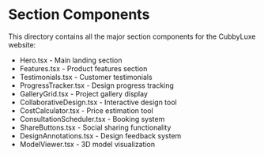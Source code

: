 # Section Components
This directory contains all the major section components for the CubbyLuxe website:

- Hero.tsx - Main landing section
- Features.tsx - Product features section
- Testimonials.tsx - Customer testimonials
- ProgressTracker.tsx - Design progress tracking
- GalleryGrid.tsx - Project gallery display
- CollaborativeDesign.tsx - Interactive design tool
- CostCalculator.tsx - Price estimation tool
- ConsultationScheduler.tsx - Booking system
- ShareButtons.tsx - Social sharing functionality
- DesignAnnotations.tsx - Design feedback system
- ModelViewer.tsx - 3D model visualization

